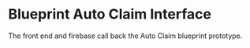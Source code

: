 
Blueprint Auto Claim Interface
=========

The front end and firebase call back the Auto Claim blueprint prototype.
